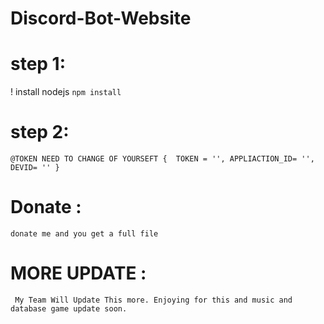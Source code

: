 # Discord-Bot-Website

# step 1:
! install nodejs `` npm install ``

# step 2:
``
@TOKEN NEED TO CHANGE OF YOURSEFT
{ 
TOKEN = '',
APPLIACTION_ID= '',
DEVID= ''
}
``
# Donate :
``donate me and you get a full file``

# MORE UPDATE :
`` My Team Will Update This more. Enjoying for this and music and database game update soon.``
